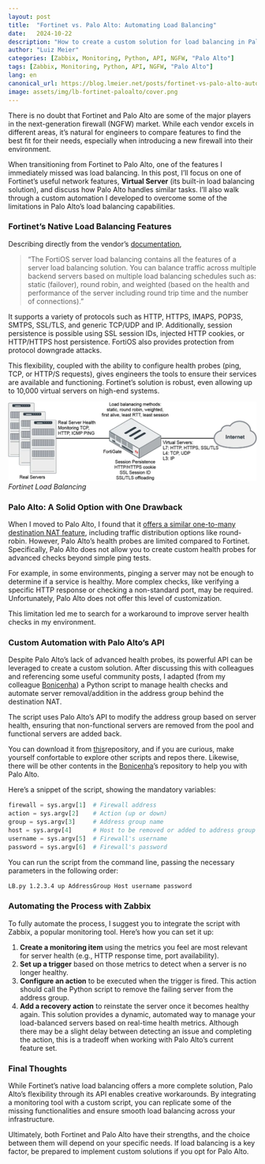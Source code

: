 ```yaml
---
layout:	post
title:	"Fortinet vs. Palo Alto: Automating Load Balancing"
date:	2024-10-22
description: "How to create a custom solution for load balancing in Palo Alto using API and monitoring tools like Zabbix."
author: "Luiz Meier"
categories: [Zabbix, Monitoring, Python, API, NGFW, "Palo Alto"]
tags: [Zabbix, Monitoring, Python, API, NGFW, "Palo Alto"]
lang: en
canonical_url: https://blog.lmeier.net/posts/fortinet-vs-palo-alto-automating-load-balancing/
image: assets/img/lb-fortinet-paloalto/cover.png
---
```


<!-- [*Também disponível em Português*](https://blog.lmeier.net/posts/fortinet-vs-palo-alto-automatizando-balanceamento-de-carga/) -->

There is no doubt that Fortinet and Palo Alto are some of the major players in the next-generation firewall (NGFW) market. While each vendor excels in different areas, it’s natural for engineers to compare features to find the best fit for their needs, especially when introducing a new firewall into their environment.

When transitioning from Fortinet to Palo Alto, one of the features I immediately missed was load balancing. In this post, I’ll focus on one of Fortinet’s useful network features, **Virtual Server** (its built-in load balancing solution), and discuss how Palo Alto handles similar tasks. I’ll also walk through a custom automation I developed to overcome some of the limitations in Palo Alto’s load balancing capabilities.

### Fortinet’s Native Load Balancing Features

Describing directly from the vendor’s [documentation](https://docs.fortinet.com/document/fortigate/6.2.16/cookbook/713497/virtual-server),

> “The FortiOS server load balancing contains all the features of a server load balancing solution. You can balance traffic across multiple backend servers based on multiple load balancing schedules such as: static (failover), round robin, and weighted (based on the health and performance of the server including round trip time and the number of connections).”

It supports a variety of protocols such as HTTP, HTTPS, IMAPS, POP3S, SMTPS, SSL/TLS, and generic TCP/UDP and IP. Additionally, session persistence is possible using SSL session IDs, injected HTTP cookies, or HTTP/HTTPS host persistence. FortiOS also provides protection from protocol downgrade attacks.

This flexibility, coupled with the ability to configure health probes (ping, TCP, or HTTP/S requests), gives engineers the tools to ensure their services are available and functioning. Fortinet’s solution is robust, even allowing up to 10,000 virtual servers on high-end systems.

![Fortinet Load Balancing](assets/img/lb-fortinet-paloalto/ftn-lb.png)
*Fortinet Load Balancing*

### Palo Alto: A Solid Option with One Drawback

When I moved to Palo Alto, I found that it [offers a similar one-to-many destination NAT feature](https://docs.paloaltonetworks.com/pan-os/10-1/pan-os-networking-admin/nat/configure-nat/configure-destination-nat-using-dynamic-ip-addresses), including traffic distribution options like round-robin. However, Palo Alto’s health probes are limited compared to Fortinet. Specifically, Palo Alto does not allow you to create custom health probes for advanced checks beyond simple ping tests.

For example, in some environments, pinging a server may not be enough to determine if a service is healthy. More complex checks, like verifying a specific HTTP response or checking a non-standard port, may be required. Unfortunately, Palo Alto does not offer this level of customization.

This limitation led me to search for a workaround to improve server health checks in my environment.

### Custom Automation with Palo Alto’s API

Despite Palo Alto’s lack of advanced health probes, its powerful API can be leveraged to create a custom solution. After discussing this with colleagues and referencing some useful community posts, I adapted (from my colleague [Bonicenha](https://github.com/rbonicenha)) a Python script to manage health checks and automate server removal/addition in the address group behind the destination NAT.

The script uses Palo Alto’s API to modify the address group based on server health, ensuring that non-functional servers are removed from the pool and functional servers are added back.

You can download it from [this](https://github.com/LuizMeier/Zabbix/tree/master/Palo%20Alto)repository, and if you are curious, make yourself confortable to explore other scripts and repos there. Likewise, there will be other contents in the [Bonicenha](https://github.com/rbonicenha)’s repository to help you with Palo Alto.

Here’s a snippet of the script, showing the mandatory variables:

```python
firewall = sys.argv[1]  # Firewall address  
action = sys.argv[2]    # Action (up or down)  
group = sys.argv[3]     # Address group name  
host = sys.argv[4]      # Host to be removed or added to address group  
username = sys.argv[5]  # Firewall's username  
password = sys.argv[6]  # Firewall's password
```

You can run the script from the command line, passing the necessary parameters in the following order:

```bash
LB.py 1.2.3.4 up AddressGroup Host username password
```

### Automating the Process with Zabbix

To fully automate the process, I suggest you to integrate the script with Zabbix, a popular monitoring tool. Here’s how you can set it up:

1. **Create a monitoring item** using the metrics you feel are most relevant for server health (e.g., HTTP response time, port availability).
2. **Set up a trigger** based on those metrics to detect when a server is no longer healthy.
3. **Configure an action** to be executed when the trigger is fired. This action should call the Python script to remove the failing server from the address group.
4. **Add a recovery action** to reinstate the server once it becomes healthy again.
This solution provides a dynamic, automated way to manage your load-balanced servers based on real-time health metrics. Although there may be a slight delay between detecting an issue and completing the action, this is a tradeoff when working with Palo Alto’s current feature set.

### Final Thoughts

While Fortinet’s native load balancing offers a more complete solution, Palo Alto’s flexibility through its API enables creative workarounds. By integrating a monitoring tool with a custom script, you can replicate some of the missing functionalities and ensure smooth load balancing across your infrastructure.

Ultimately, both Fortinet and Palo Alto have their strengths, and the choice between them will depend on your specific needs. If load balancing is a key factor, be prepared to implement custom solutions if you opt for Palo Alto.
